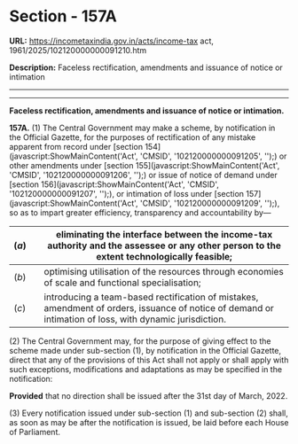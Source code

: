 # Section - 157A

**URL:** https://incometaxindia.gov.in/acts/income-tax act, 1961/2025/102120000000091210.htm

**Description:** Faceless rectification, amendments and issuance of notice or intimation

---

****

**Faceless rectification, amendments and issuance of notice or intimation.**

**157A.** (1) The Central Government may make a scheme, by notification in the Official Gazette, for the purposes of rectification of any mistake apparent from record under [section 154](javascript:ShowMainContent\('Act', 'CMSID', '102120000000091205', ''\);) or other amendments under [section 155](javascript:ShowMainContent\('Act', 'CMSID', '102120000000091206', ''\);) or issue of notice of demand under [section 156](javascript:ShowMainContent\('Act', 'CMSID', '102120000000091207', ''\);), or intimation of loss under [section 157](javascript:ShowMainContent\('Act', 'CMSID', '102120000000091209', ''\);), so as to impart greater efficiency, transparency and accountability by—

(_a_)|  |  eliminating the interface between the income-tax authority and the assessee or any other person to the extent technologically feasible;  
---|---|---  
(_b_)|  |  optimising utilisation of the resources through economies of scale and functional specialisation;  
(_c_)|  |  introducing a team-based rectification of mistakes, amendment of orders, issuance of notice of demand or intimation of loss, with dynamic jurisdiction.  
  
(2) The Central Government may, for the purpose of giving effect to the scheme made under sub-section (1), by notification in the Official Gazette, direct that any of the provisions of this Act shall not apply or shall apply with such exceptions, modifications and adaptations as may be specified in the notification:

**Provided** that no direction shall be issued after the 31st day of March, 2022.

(3) Every notification issued under sub-section (1) and sub-section (2) shall, as soon as may be after the notification is issued, be laid before each House of Parliament.
